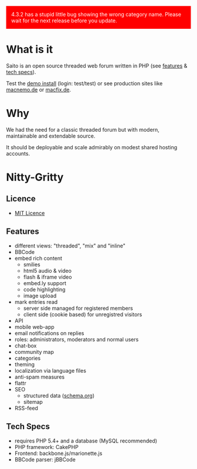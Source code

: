 <!--
Title: Home
Template: home
-->

<div style="color: white; background: red; padding: 1em; margin: 0 0 2em;">
4.3.2 has a stupid little bug showing the wrong category name. Please wait 	for the next release before you update.
</div>

# What is it

Saito is an open source threaded web forum written in PHP (see [features](#features) & [tech specs](#techspecs)).

Test the [demo install][testforum] (login: test/test) or see production sites like [macnemo.de] or [macfix.de].

# Why

We had the need for a classic threaded forum but with modern, maintainable and extendable source.

It should be deployable and scale admirably on modest shared hosting accounts.

# Nitty-Gritty ##

<a name='features'></a>

## Licence ##

- [MIT Licence](http://opensource.org/licenses/MIT)

## Features ##

- different views: "threaded", "mix" and "inline"
- BBCode
- embed rich content
	- smilies
	- html5 audio & video 
	- flash & iframe video
	- embed.ly support
	- code highlighting
	- image upload
- mark entries read
	- server side managed for registered members
	- client side (cookie based) for unregistred visitors
- API
- mobile web-app
- email notifications on replies
- roles: administrators, moderators and normal users
- chat-box
- community map
- categories
- theming
- localization via language files
- anti-spam measures
- flattr
- SEO
	- structured data ([schema.org](http://schema.org/))
	- sitemap
- RSS-feed


<a name='techspecs'></a>

## Tech Specs ##

- requires PHP 5.4+ and a database (MySQL recommended)
- PHP framework: CakePHP
- Frontend: backbone.js/marionette.js
- BBCode parser: jBBCode

[CakePHP]: http://cakephp.org/
[Marionette]: http://marionettejs.com/
[macnemo.de]: http://macnemo.de/
[macfix.de]: http://www.macfix.de/
[testforum]: http://saito.siezi.com/forum/
